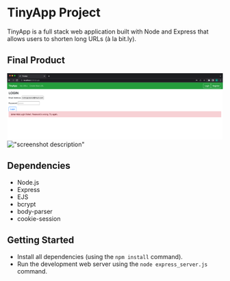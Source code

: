 # TinyApp Project

TinyApp is a full stack web application built with Node and Express that allows users to shorten long URLs (à la bit.ly).

## Final Product

!["Login Error"](https://github.com/saeonny/tinyapp/blob/main/docs/login_error.png)
!["screenshot description"](#)

## Dependencies

- Node.js
- Express
- EJS
- bcrypt
- body-parser
- cookie-session


## Getting Started

- Install all dependencies (using the `npm install` command).
- Run the development web server using the `node express_server.js` command.